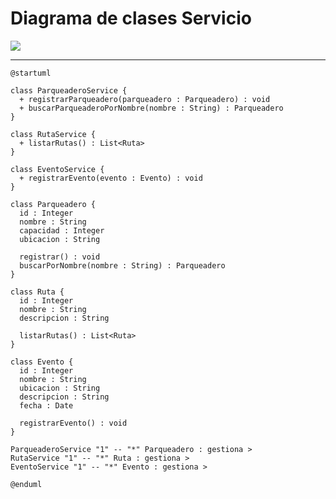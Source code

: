 # Diagrama de clases Servicio

![](https://www.plantuml.com/plantuml/png/dLBBJiGm3BpdAwoUkg0zS5sXrHxWW8JGYlq2Dp4bKfiM9-a5yU-a3oar3rHnIkpCsEE9JpuWXzWsIZVeFPoHtoAX8Uukn8FL1EyAu1gOQki38wyGPP_lS5XpToaSEcicQXMz5hnpnqzTMp6LRZeI-1BOkdedgwWFjSXwZW6bdiQEoiUyBqVQOufln_2OMVS3kV3R7FDZITC1XncSXIz5X2DJ2MiIvC45gebJ-6M2bD7OexO69IvMLgTqvp9KGLPJPiSMl_vdqZQ9Xhncst-JiztKRNtaq7yr1tWX_OefSOU1iZNvezO_yyEM5ZS5xFTGN1LhSnAd9XzIAuIZobiay6DQ0jUB8w3pWmIVo9dODfy0)

---

```uml
@startuml

class ParqueaderoService {
  + registrarParqueadero(parqueadero : Parqueadero) : void
  + buscarParqueaderoPorNombre(nombre : String) : Parqueadero
}

class RutaService {
  + listarRutas() : List<Ruta>
}

class EventoService {
  + registrarEvento(evento : Evento) : void
}

class Parqueadero {
  id : Integer
  nombre : String
  capacidad : Integer
  ubicacion : String

  registrar() : void
  buscarPorNombre(nombre : String) : Parqueadero
}

class Ruta {
  id : Integer
  nombre : String
  descripcion : String

  listarRutas() : List<Ruta>
}

class Evento {
  id : Integer
  nombre : String
  ubicacion : String
  descripcion : String
  fecha : Date

  registrarEvento() : void
}

ParqueaderoService "1" -- "*" Parqueadero : gestiona >
RutaService "1" -- "*" Ruta : gestiona >
EventoService "1" -- "*" Evento : gestiona >

@enduml
```